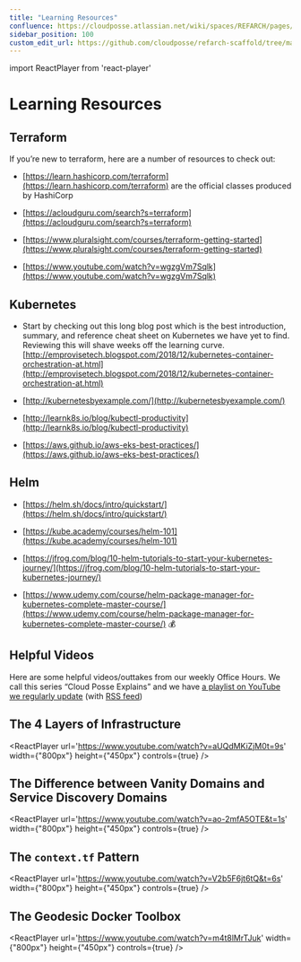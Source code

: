 ```yaml
---
title: "Learning Resources"
confluence: https://cloudposse.atlassian.net/wiki/spaces/REFARCH/pages/1175847458/Learning+Resources
sidebar_position: 100
custom_edit_url: https://github.com/cloudposse/refarch-scaffold/tree/main/docs/docs/reference/learning-resources.md
---
```


import ReactPlayer from 'react-player'

# Learning Resources

## Terraform
If you’re new to terraform, here are a number of resources to check out:

- [https://learn.hashicorp.com/terraform](https://learn.hashicorp.com/terraform) are the official classes produced by HashiCorp 

- [https://acloudguru.com/search?s=terraform](https://acloudguru.com/search?s=terraform) 

- [https://www.pluralsight.com/courses/terraform-getting-started](https://www.pluralsight.com/courses/terraform-getting-started) 

- [https://www.youtube.com/watch?v=wgzgVm7Sqlk](https://www.youtube.com/watch?v=wgzgVm7Sqlk) 

## Kubernetes
- Start by checking out this long blog post which is the best introduction, summary, and reference cheat sheet on Kubernetes we have yet to find. Reviewing this will shave weeks off the learning curve.
[http://emprovisetech.blogspot.com/2018/12/kubernetes-container-orchestration-at.html](http://emprovisetech.blogspot.com/2018/12/kubernetes-container-orchestration-at.html) 

- [http://kubernetesbyexample.com/](http://kubernetesbyexample.com/) 

- [http://learnk8s.io/blog/kubectl-productivity](http://learnk8s.io/blog/kubectl-productivity)

- [https://aws.github.io/aws-eks-best-practices/](https://aws.github.io/aws-eks-best-practices/) 

## Helm
- [https://helm.sh/docs/intro/quickstart/](https://helm.sh/docs/intro/quickstart/) 

- [https://kube.academy/courses/helm-101](https://kube.academy/courses/helm-101) 

- [https://jfrog.com/blog/10-helm-tutorials-to-start-your-kubernetes-journey/](https://jfrog.com/blog/10-helm-tutorials-to-start-your-kubernetes-journey/) 

- [https://www.udemy.com/course/helm-package-manager-for-kubernetes-complete-master-course/](https://www.udemy.com/course/helm-package-manager-for-kubernetes-complete-master-course/)  💰 

## Helpful Videos

Here are some helpful videos/outtakes from our weekly Office Hours. We call this series “Cloud Posse Explains” and we have [a playlist on YouTube we regularly update](https://www.youtube.com/playlist?list=PLhRztDM6Uvnf40vPxs9nP09ZTr7tQQ96_) (with [RSS feed](https://www.youtube.com/feeds/videos.xml?playlist_id=PLhRztDM6Uvnf40vPxs9nP09ZTr7tQQ96_))

## The 4 Layers of Infrastructure

<ReactPlayer
    url='https://www.youtube.com/watch?v=aUQdMKiZjM0t=9s'
    width={"800px"}
    height={"450px"}
    controls={true} />

## The Difference between Vanity Domains and Service Discovery Domains

<ReactPlayer
    url='https://www.youtube.com/watch?v=ao-2mfA5OTE&t=1s'
    width={"800px"}
    height={"450px"}
    controls={true} />

## The `context.tf` Pattern

<ReactPlayer
    url='https://www.youtube.com/watch?v=V2b5F6jt6tQ&t=6s'
    width={"800px"}
    height={"450px"}
    controls={true} />

## The Geodesic Docker Toolbox

<ReactPlayer
    url='https://www.youtube.com/watch?v=m4t8lMrTJuk'
    width={"800px"}
    height={"450px"}
    controls={true} />
